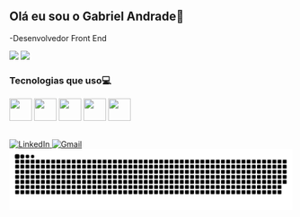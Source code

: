 ## Olá eu sou o Gabriel Andrade👋

-Desenvolvedor Front End

<div style="display: inline-block">
  <img height="180em" src="https://github-readme-stats.vercel.app/api?username=gabAndraade&show_icons=true&theme=dracula">
  <img height ="180em" src="https://github-readme-stats.vercel.app/api/top-langs/?username=gabAndraade&layout=compact&theme=dracula">
</div>

### Tecnologias que uso💻
<div style="display: inline-block">
  <img src="https://cdn.jsdelivr.net/gh/devicons/devicon/icons/react/react-original.svg" width="40" height="40"/>
  <img src="https://cdn.jsdelivr.net/gh/devicons/devicon/icons/javascript/javascript-original.svg" width="40" height="40"/>
  <img src="https://cdn.jsdelivr.net/gh/devicons/devicon/icons/html5/html5-original.svg" width="40" height="40"/>
  <img src="https://cdn.jsdelivr.net/gh/devicons/devicon/icons/css3/css3-original.svg" width="40" height="40"/>
  <img src="https://cdn.jsdelivr.net/gh/devicons/devicon/icons/java/java-original.svg" width="40" height="40"/>
</div>

##
<div style="display: inline-block">
  <a href="https://www.linkedin.com/in/gabriel-carvalho-a028772b3/" target="_blank">
      <img src="https://img.shields.io/badge/LinkedIn-0077B5?style=for-the-badge&logo=linkedin&logoColor=white" alt="LinkedIn"/>
  </a>
  <a href="mailto:gabrielcarv712@gmail.com">
      <img src="https://img.shields.io/badge/Gmail-D14836?style=for-the-badge&logo=gmail&logoColor=white" alt="Gmail"/>
  </a>
</div>

<picture>
  <source media="(prefers-color-scheme: dark)" srcset="https://raw.githubusercontent.com/gabAndraade/gabAndraade/output/github-contribution-grid-snake-dark.svg">
  <source media="(prefers-color-scheme: light)" srcset="https://raw.githubusercontent.com/gabAndraade/gabAndraade/output/github-contribution-grid-snake.svg">
  <img alt="github contribution grid snake animation" src="https://raw.githubusercontent.com/gabAndraade/gabAndraade/output/github-contribution-grid-snake.svg">
</picture>


<!---
gabAndraade/gabAndraade is a ✨ special ✨ repository because its `README.md` (this file) appears on your GitHub profile.
You can click the Preview link to take a look at your changes.
--->
